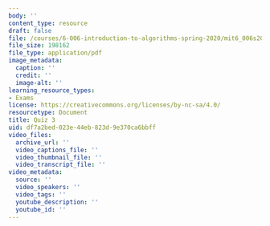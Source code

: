 ```yaml
---
body: ''
content_type: resource
draft: false
file: /courses/6-006-introduction-to-algorithms-spring-2020/mit6_006s20_q3.pdf
file_size: 198162
file_type: application/pdf
image_metadata:
  caption: ''
  credit: ''
  image-alt: ''
learning_resource_types:
- Exams
license: https://creativecommons.org/licenses/by-nc-sa/4.0/
resourcetype: Document
title: Quiz 3
uid: df7a2bed-023e-44eb-823d-9e370ca6bbff
video_files:
  archive_url: ''
  video_captions_file: ''
  video_thumbnail_file: ''
  video_transcript_file: ''
video_metadata:
  source: ''
  video_speakers: ''
  video_tags: ''
  youtube_description: ''
  youtube_id: ''
---
```

